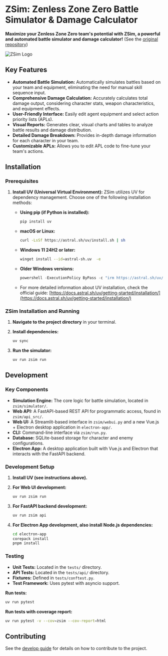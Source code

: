 # ZSim: Zenless Zone Zero Battle Simulator & Damage Calculator

**Maximize your Zenless Zone Zero team's potential with ZSim, a powerful and automated battle simulator and damage calculator!**  (See the [original repository](https://github.com/ZZZSimulator/ZSim))

![ZSim Logo](docs/img/横板logo成图.png)

## Key Features

*   **Automated Battle Simulation:** Automatically simulates battles based on your team and equipment, eliminating the need for manual skill sequence input.
*   **Comprehensive Damage Calculation:** Accurately calculates total damage output, considering character stats, weapon characteristics, and equipment effects.
*   **User-Friendly Interface:** Easily edit agent equipment and select action priority lists (APLs).
*   **Visual Reports:** Generates clear, visual charts and tables to analyze battle results and damage distribution.
*   **Detailed Damage Breakdown:** Provides in-depth damage information for each character in your team.
*   **Customizable APLs:**  Allows you to edit APL code to fine-tune your team's actions.

## Installation

### Prerequisites

1.  **Install UV (Universal Virtual Environment):**  ZSim utilizes UV for dependency management. Choose one of the following installation methods:

    *   **Using pip (if Python is installed):**

        ```bash
        pip install uv
        ```
    *   **macOS or Linux:**

        ```bash
        curl -LsSf https://astral.sh/uv/install.sh | sh
        ```
    *   **Windows 11 24H2 or later:**

        ```bash
        winget install --id=astral-sh.uv  -e
        ```
    *   **Older Windows versions:**

        ```powershell
        powershell -ExecutionPolicy ByPass -c "irm https://astral.sh/uv/install.ps1 | iex"
        ```
    *   For more detailed information about UV installation, check the official guide: [https://docs.astral.sh/uv/getting-started/installation/](https://docs.astral.sh/uv/getting-started/installation/)

### ZSim Installation and Running

1.  **Navigate to the project directory** in your terminal.
2.  **Install dependencies:**

    ```bash
    uv sync
    ```

3.  **Run the simulator:**

    ```bash
    uv run zsim run
    ```

## Development

### Key Components

*   **Simulation Engine:** The core logic for battle simulation, located in `zsim/simulator/`.
*   **Web API:** A FastAPI-based REST API for programmatic access, found in `zsim/api_src/`.
*   **Web UI:**  A Streamlit-based interface in `zsim/webui.py` and a new Vue.js + Electron desktop application in `electron-app/`.
*   **CLI:** Command-line interface via `zsim/run.py`.
*   **Database:** SQLite-based storage for character and enemy configurations.
*   **Electron App:** A desktop application built with Vue.js and Electron that interacts with the FastAPI backend.

### Development Setup

1.  **Install UV (see instructions above).**
2.  **For Web UI development:**

    ```bash
    uv run zsim run
    ```
3.  **For FastAPI backend development:**

    ```bash
    uv run zsim api
    ```
4.  **For Electron App development, also install Node.js dependencies:**

    ```bash
    cd electron-app
    corepack install
    pnpm install
    ```

### Testing

*   **Unit Tests:** Located in the `tests/` directory.
*   **API Tests:** Located in the `tests/api/` directory.
*   **Fixtures:** Defined in `tests/conftest.py`.
*   **Test Framework:** Uses pytest with asyncio support.

**Run tests:**

```bash
uv run pytest
```

**Run tests with coverage report:**

```bash
uv run pytest -v --cov=zsim --cov-report=html
```

## Contributing

See the [develop guide](https://github.com/ZZZSimulator/ZSim/wiki/%E8%B4%A1%E7%8C%AE%E6%8C%87%E5%8D%97-Develop-Guide) for details on how to contribute to the project.
